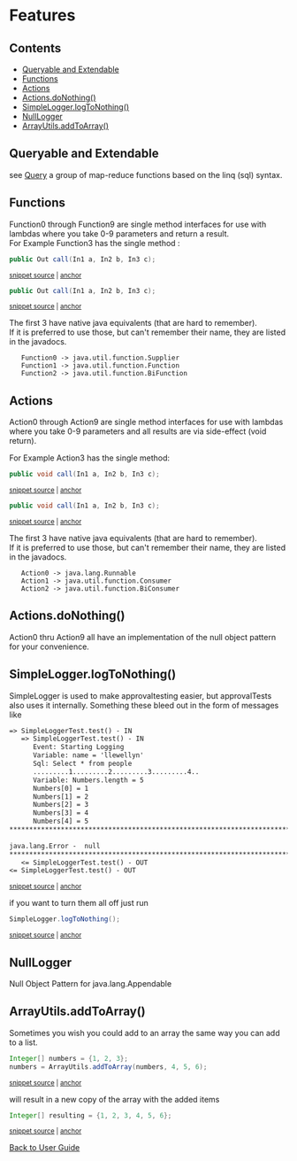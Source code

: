 <!--
GENERATED FILE - DO NOT EDIT
This file was generated by [MarkdownSnippets](https://github.com/SimonCropp/MarkdownSnippets).
Source File: /approvaltests-util/docs/mdsource/Features.source.md
To change this file edit the source file and then run MarkdownSnippets.
-->

<a id="top"></a>

# Features

<!-- toc -->
## Contents

  * [Queryable and Extendable](#queryable-and-extendable)
  * [Functions](#functions)
  * [Actions](#actions)
  * [Actions.doNothing()](#actionsdonothing)
  * [SimpleLogger.logToNothing()](#simpleloggerlogtonothing)
  * [NullLogger](#nulllogger)
  * [ArrayUtils.addToArray()](#arrayutilsaddtoarray)<!-- endtoc -->

## Queryable and Extendable
see [Query](Queryable.md#top) a group of map-reduce functions based on the linq (sql) syntax.

## Functions

Function0 through Function9 are single method interfaces for use with lambdas where you take 0-9 parameters and return a result.  
For Example Function3 has the single method :

<!-- snippet: function3_call -->
<a id='snippet-function3_call'/></a>
```java
public Out call(In1 a, In2 b, In3 c);
```
<sup><a href='/approvaltests-util/target/classes/org/lambda/functions/Function3.java#L5-L7' title='File snippet `function3_call` was extracted from'>snippet source</a> | <a href='#snippet-function3_call' title='Navigate to start of snippet `function3_call`'>anchor</a></sup>
<a id='snippet-function3_call-1'/></a>
```java
public Out call(In1 a, In2 b, In3 c);
```
<sup><a href='/approvaltests-util/src/main/java/org/lambda/functions/Function3.java#L5-L7' title='File snippet `function3_call` was extracted from'>snippet source</a> | <a href='#snippet-function3_call-1' title='Navigate to start of snippet `function3_call`'>anchor</a></sup>
<!-- endsnippet -->

The first 3 have native java equivalents (that are hard to remember).  
If it is preferred to use those, but can't remember their name, they are listed in the javadocs.  

```
   Function0 -> java.util.function.Supplier  
   Function1 -> java.util.function.Function  
   Function2 -> java.util.function.BiFunction
```
## Actions

Action0 through Action9 are single method interfaces for use with lambdas where you take 0-9 parameters and all results are via side-effect (void return).


For Example Action3 has the single method:  

<!-- snippet: action3_call -->
<a id='snippet-action3_call'/></a>
```java
public void call(In1 a, In2 b, In3 c);
```
<sup><a href='/approvaltests-util/target/classes/org/lambda/actions/Action3.java#L10-L12' title='File snippet `action3_call` was extracted from'>snippet source</a> | <a href='#snippet-action3_call' title='Navigate to start of snippet `action3_call`'>anchor</a></sup>
<a id='snippet-action3_call-1'/></a>
```java
public void call(In1 a, In2 b, In3 c);
```
<sup><a href='/approvaltests-util/src/main/java/org/lambda/actions/Action3.java#L10-L12' title='File snippet `action3_call` was extracted from'>snippet source</a> | <a href='#snippet-action3_call-1' title='Navigate to start of snippet `action3_call`'>anchor</a></sup>
<!-- endsnippet -->

The first 3 have native java equivalents (that are hard to remember).  
If it is preferred to use those, but can't remember their name, they are listed in the javadocs.      

```
   Action0 -> java.lang.Runnable  
   Action1 -> java.util.function.Consumer  
   Action2 -> java.util.function.BiConsumer
```

## Actions.doNothing()

Action0 thru Action9 all have an implementation of the null object pattern for your convenience.


## SimpleLogger.logToNothing()

SimpleLogger is used to make approvaltesting easier, but approvalTests also uses it internally. Something these bleed out in the form of messages like

<!-- snippet: /approvaltests-util-tests/src/test/java/com/spun/util/logger/SimpleLoggerTest.test.approved.txt -->
<a id='snippet-/approvaltests-util-tests/src/test/java/com/spun/util/logger/SimpleLoggerTest.test.approved.txt'/></a>
```txt
=> SimpleLoggerTest.test() - IN
   => SimpleLoggerTest.test() - IN
      Event: Starting Logging
      Variable: name = 'llewellyn'
      Sql: Select * from people
      .........1.........2.........3.........4..
      Variable: Numbers.length = 5
      Numbers[0] = 1
      Numbers[1] = 2
      Numbers[2] = 3
      Numbers[3] = 4
      Numbers[4] = 5
******************************************************************************************
      
java.lang.Error -  null
******************************************************************************************
   <= SimpleLoggerTest.test() - OUT
<= SimpleLoggerTest.test() - OUT
```
<sup><a href='/approvaltests-util-tests/src/test/java/com/spun/util/logger/SimpleLoggerTest.test.approved.txt#L1-L18' title='File snippet `/approvaltests-util-tests/src/test/java/com/spun/util/logger/SimpleLoggerTest.test.approved.txt` was extracted from'>snippet source</a> | <a href='#snippet-/approvaltests-util-tests/src/test/java/com/spun/util/logger/SimpleLoggerTest.test.approved.txt' title='Navigate to start of snippet `/approvaltests-util-tests/src/test/java/com/spun/util/logger/SimpleLoggerTest.test.approved.txt`'>anchor</a></sup>
<!-- endsnippet -->

if you want to turn them all off just run

<!-- snippet: log_nothing -->
<a id='snippet-log_nothing'/></a>
```java
SimpleLogger.logToNothing();
```
<sup><a href='/approvaltests-util-tests/src/test/java/com/spun/util/logger/SimpleLoggerTest.java#L32-L34' title='File snippet `log_nothing` was extracted from'>snippet source</a> | <a href='#snippet-log_nothing' title='Navigate to start of snippet `log_nothing`'>anchor</a></sup>
<!-- endsnippet -->

## NullLogger

Null Object Pattern for java.lang.Appendable

## ArrayUtils.addToArray()

Sometimes you wish you could add to an array the same way you can add to a list.
<!-- snippet: add_to_array -->
<a id='snippet-add_to_array'/></a>
```java
Integer[] numbers = {1, 2, 3};
numbers = ArrayUtils.addToArray(numbers, 4, 5, 6);
```
<sup><a href='/approvaltests-util-tests/src/test/java/com/spun/util/ArrayUtilsTest.java#L16-L19' title='File snippet `add_to_array` was extracted from'>snippet source</a> | <a href='#snippet-add_to_array' title='Navigate to start of snippet `add_to_array`'>anchor</a></sup>
<!-- endsnippet -->

will result in a new copy of the array with the added items
<!-- snippet: add_to_array_result -->
<a id='snippet-add_to_array_result'/></a>
```java
Integer[] resulting = {1, 2, 3, 4, 5, 6};
```
<sup><a href='/approvaltests-util-tests/src/test/java/com/spun/util/ArrayUtilsTest.java#L20-L22' title='File snippet `add_to_array_result` was extracted from'>snippet source</a> | <a href='#snippet-add_to_array_result' title='Navigate to start of snippet `add_to_array_result`'>anchor</a></sup>
<!-- endsnippet -->

[Back to User Guide](README.md#top)
